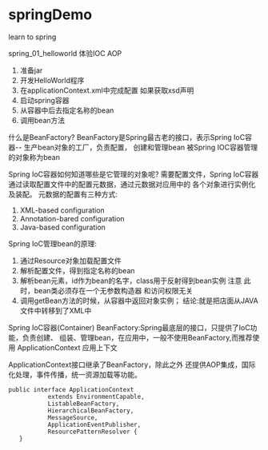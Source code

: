 # springDemo
learn to spring 

spring_01_helloworld 体验IOC AOP

1. 准备jar
2. 开发HelloWorld程序
3. 在applicationContext.xml中完成配置 如果获取xsd声明
4. 启动spring容器
5. 从容器中后去指定名称的bean
6. 调用bean方法

什么是BeanFactory?
BeanFactory是Spring最古老的接口，表示Spring IoC容器-- 生产bean对象的工厂，负责配置，
创建和管理bean
被Spring IOC容器管理的对象称为bean

Spring IoC容器如何知道哪些是它管理的对象呢?
需要配置文件，Spring IoC容器通过读取配置文件中的配置元数据，通过元数据对应用中的
各个对象进行实例化及装配。
元数据的配置有三种方式:
1. XML-based configuration
2. Annotation-bared configuration
3. Java-based configuration

Spring IoC管理bean的原理:
1. 通过Resource对象加载配置文件
2. 解析配置文件，得到指定名称的bean
3. 解析bean元素，id作为bean的名字，class用于反射得到bean实例
注意 此时，bean类必须存在一个无参数构造器 和访问权限无关
4. 调用getBean方法的时候，从容器中返回对象实例；
结论:就是把店面从JAVA文件中转移到了XML中

Spring IoC容器(Container)
BeanFactory:Spring最底层的接口，只提供了IoC功能，负责创建、
组装、管理bean，在应用中，一般不使用BeanFactory,而推荐使用
ApplicationContext 应用上下文

ApplicationContext接口继承了BeanFactory，除此之外
还提供AOP集成，国际化处理，事件传播，统一资源加载等功能。


```
public interface ApplicationContext 
           extends EnvironmentCapable, 
           ListableBeanFactory, 
           HierarchicalBeanFactory, 
           MessageSource, 
           ApplicationEventPublisher, 
           ResourcePatternResolver {
   }
```





